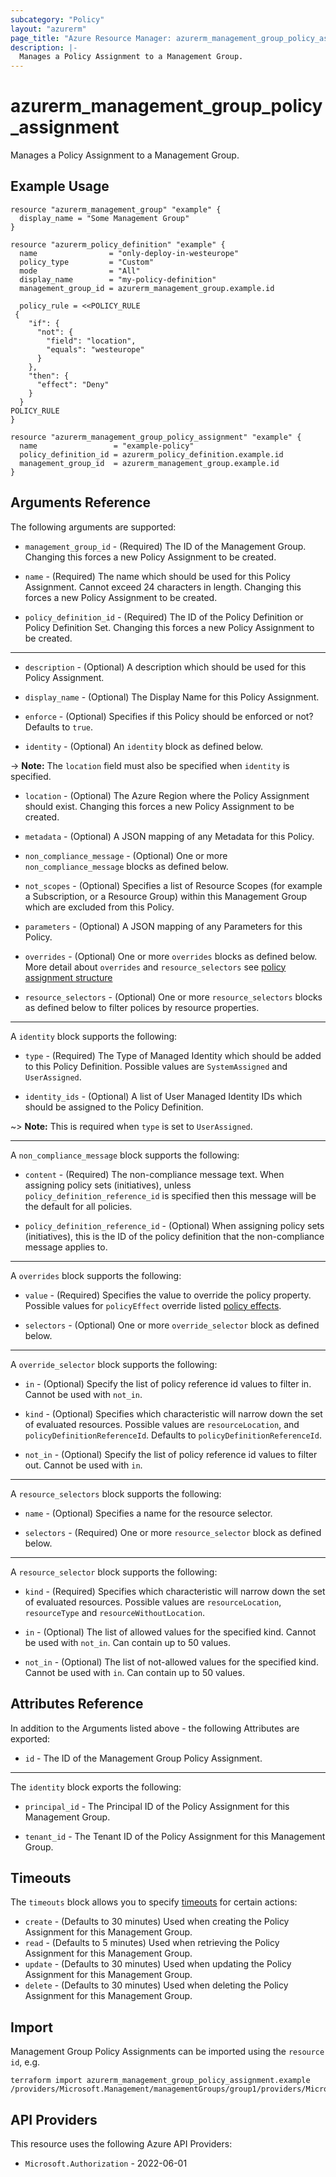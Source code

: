 ```yaml
---
subcategory: "Policy"
layout: "azurerm"
page_title: "Azure Resource Manager: azurerm_management_group_policy_assignment"
description: |-
  Manages a Policy Assignment to a Management Group.
---
```


# azurerm_management_group_policy_assignment

Manages a Policy Assignment to a Management Group.

## Example Usage

```hcl
resource "azurerm_management_group" "example" {
  display_name = "Some Management Group"
}

resource "azurerm_policy_definition" "example" {
  name                = "only-deploy-in-westeurope"
  policy_type         = "Custom"
  mode                = "All"
  display_name        = "my-policy-definition"
  management_group_id = azurerm_management_group.example.id

  policy_rule = <<POLICY_RULE
 {
    "if": {
      "not": {
        "field": "location",
        "equals": "westeurope"
      }
    },
    "then": {
      "effect": "Deny"
    }
  }
POLICY_RULE
}

resource "azurerm_management_group_policy_assignment" "example" {
  name                 = "example-policy"
  policy_definition_id = azurerm_policy_definition.example.id
  management_group_id  = azurerm_management_group.example.id
}
```

## Arguments Reference

The following arguments are supported:

* `management_group_id` - (Required) The ID of the Management Group. Changing this forces a new Policy Assignment to be created.

* `name` - (Required) The name which should be used for this Policy Assignment. Cannot exceed 24 characters in length. Changing this forces a new Policy Assignment to be created.

* `policy_definition_id` - (Required) The ID of the Policy Definition or Policy Definition Set. Changing this forces a new Policy Assignment to be created.

---

* `description` - (Optional) A description which should be used for this Policy Assignment.

* `display_name` - (Optional) The Display Name for this Policy Assignment.

* `enforce` - (Optional) Specifies if this Policy should be enforced or not? Defaults to `true`.

* `identity` - (Optional) An `identity` block as defined below.

-> **Note:** The `location` field must also be specified when `identity` is specified.

* `location` - (Optional) The Azure Region where the Policy Assignment should exist. Changing this forces a new Policy Assignment to be created.

* `metadata` - (Optional) A JSON mapping of any Metadata for this Policy.

* `non_compliance_message` - (Optional) One or more `non_compliance_message` blocks as defined below.

* `not_scopes` - (Optional) Specifies a list of Resource Scopes (for example a Subscription, or a Resource Group) within this Management Group which are excluded from this Policy.

* `parameters` - (Optional) A JSON mapping of any Parameters for this Policy.

* `overrides` - (Optional) One or more `overrides` blocks as defined below. More detail about `overrides` and `resource_selectors` see [policy assignment structure](https://learn.microsoft.com/en-us/azure/governance/policy/concepts/assignment-structure#resource-selectors-preview)

* `resource_selectors` - (Optional) One or more `resource_selectors` blocks as defined below to filter polices by resource properties.

---

A `identity` block supports the following:

* `type` - (Required) The Type of Managed Identity which should be added to this Policy Definition. Possible values are `SystemAssigned` and `UserAssigned`.

* `identity_ids` - (Optional) A list of User Managed Identity IDs which should be assigned to the Policy Definition.

~> **Note:** This is required when `type` is set to `UserAssigned`.

---

A `non_compliance_message` block supports the following:

* `content` - (Required) The non-compliance message text. When assigning policy sets (initiatives), unless `policy_definition_reference_id` is specified then this message will be the default for all policies.

* `policy_definition_reference_id` - (Optional) When assigning policy sets (initiatives), this is the ID of the policy definition that the non-compliance message applies to.

---

A `overrides` block supports the following:

* `value` - (Required) Specifies the value to override the policy property. Possible values for `policyEffect` override listed [policy effects](https://learn.microsoft.com/en-us/azure/governance/policy/concepts/effects).

* `selectors` - (Optional) One or more `override_selector` block as defined below.

---

A `override_selector` block supports the following:

* `in` - (Optional) Specify the list of policy reference id values to filter in. Cannot be used with `not_in`.

* `kind` - (Optional) Specifies which characteristic will narrow down the set of evaluated resources. Possible values are `resourceLocation`, and `policyDefinitionReferenceId`. Defaults to `policyDefinitionReferenceId`.

* `not_in` - (Optional) Specify the list of policy reference id values to filter out. Cannot be used with `in`.

---

A `resource_selectors` block supports the following:

* `name` - (Optional) Specifies a name for the resource selector.

* `selectors` - (Required) One or more `resource_selector` block as defined below.

---

A `resource_selector` block supports the following:

* `kind` - (Required) Specifies which characteristic will narrow down the set of evaluated resources. Possible values are `resourceLocation`, `resourceType` and `resourceWithoutLocation`.

* `in` - (Optional) The list of allowed values for the specified kind. Cannot be used with `not_in`. Can contain up to 50 values.

* `not_in` - (Optional) The list of not-allowed values for the specified kind. Cannot be used with `in`. Can contain up to 50 values.


## Attributes Reference

In addition to the Arguments listed above - the following Attributes are exported:

* `id` - The ID of the Management Group Policy Assignment.

---

The `identity` block exports the following:

* `principal_id` - The Principal ID of the Policy Assignment for this Management Group.

* `tenant_id` - The Tenant ID of the Policy Assignment for this Management Group.

## Timeouts

The `timeouts` block allows you to specify [timeouts](https://www.terraform.io/language/resources/syntax#operation-timeouts) for certain actions:

* `create` - (Defaults to 30 minutes) Used when creating the Policy Assignment for this Management Group.
* `read` - (Defaults to 5 minutes) Used when retrieving the Policy Assignment for this Management Group.
* `update` - (Defaults to 30 minutes) Used when updating the Policy Assignment for this Management Group.
* `delete` - (Defaults to 30 minutes) Used when deleting the Policy Assignment for this Management Group.

## Import

Management Group Policy Assignments can be imported using the `resource id`, e.g.

```shell
terraform import azurerm_management_group_policy_assignment.example /providers/Microsoft.Management/managementGroups/group1/providers/Microsoft.Authorization/policyAssignments/assignment1
```

## API Providers
<!-- This section is generated, changes will be overwritten -->
This resource uses the following Azure API Providers:

* `Microsoft.Authorization` - 2022-06-01
